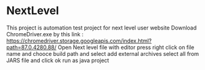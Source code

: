 # NextLevel
This project is automation test project for next level user website 
Download ChromeDriver.exe by this link :
https://chromedriver.storage.googleapis.com/index.html?path=87.0.4280.88/
Open Next level file with editor
press right click on file name and chooce build path 
and select add external archives
select all from JARS file and click ok
run as java project
